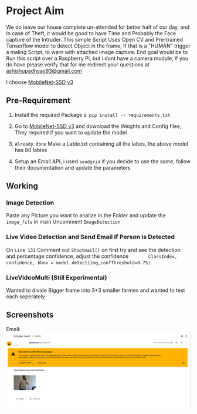 # Project Aim
We do leave our house complete un-attended for better half of our day, and In case of Theft, it would be good to have Time and Probably the Face capture of the Intruder.
This simple Script Uses Open CV and Pre-trained Tenserflow model to detect Object in the frame, If that is a "HUMAN" trigger a maling Script, to warn with attached image capture.
End goal would be to Run this script over a Raspberry Pi, but i dont have a camera module, if you do have please verify that for me
redirect your questions at ashishupadhyay93@gmail.com

I choose [MobileNet-SSD v3](https://github.com/opencv/opencv/wiki/TensorFlow-Object-Detection-API)

## Pre-Requirement
1. Install the required Package
`$ pip install -r requirements.txt`

2. Go to [MobileNet-SSD v3](https://github.com/opencv/opencv/wiki/TensorFlow-Object-Detection-API) and download the Weights and Config files, They required if you want to update the model

3. ``Already done`` Make a Lable.txt containing all the labes, the above model has 80 lables

4. Setup an Email API, i used `sendgrid` if you decide to use the same, follow their documentation and update the parameters

## Working

### Image Detection
Paste any Picture you want to analize in the Folder and update the `image_file` in main
Uncomment `ImageDetection`

### Live Video Detection and Send Email If Person is Detected

On `Line 131` Comment out `Shootmail()` on first try and see the detection and percentage confidence, adjust the confidence `        ClassIndex, confidence, bbox = model.detect(img,confThreshold=0.75)
`
### LiveVideoMulti (Still Experimental)

Wanted to divide Bigger frame into 3*3 smaller farmes and wanted to test each seperately

## Screenshots

Email:
![alt text](https://raw.githubusercontent.com/itsashishupadhyay/Intruder-Alert-System/main/img1.png "Email")



